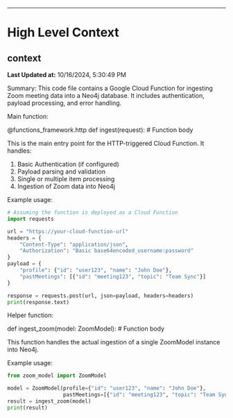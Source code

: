 

---
# High Level Context
## context
**Last Updated at:** 10/16/2024, 5:30:49 PM

Summary:
This code file contains a Google Cloud Function for ingesting Zoom meeting data into a Neo4j database. It includes authentication, payload processing, and error handling.

Main function:

@functions_framework.http
def ingest(request):
    # Function body

This is the main entry point for the HTTP-triggered Cloud Function. It handles:

1. Basic Authentication (if configured)
2. Payload parsing and validation
3. Single or multiple item processing
4. Ingestion of Zoom data into Neo4j

Example usage:
```python
# Assuming the function is deployed as a Cloud Function
import requests

url = "https://your-cloud-function-url"
headers = {
    "Content-Type": "application/json",
    "Authorization": "Basic base64encoded_username:password"
}
payload = {
    "profile": {"id": "user123", "name": "John Doe"},
    "pastMeetings": [{"id": "meeting123", "topic": "Team Sync"}]
}

response = requests.post(url, json=payload, headers=headers)
print(response.text)
```

Helper function:

def ingest_zoom(model: ZoomModel):
    # Function body

This function handles the actual ingestion of a single ZoomModel instance into Neo4j.

Example usage:
```python
from zoom_model import ZoomModel

model = ZoomModel(profile={"id": "user123", "name": "John Doe"},
                  pastMeetings=[{"id": "meeting123", "topic": "Team Sync"}])
result = ingest_zoom(model)
print(result)
```
